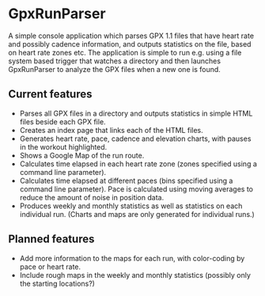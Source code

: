﻿GpxRunParser
============

A simple console application which parses GPX 1.1 files that have heart rate and possibly cadence information, and outputs statistics on the file, based on heart rate zones etc. The application is simple to run e.g. using a file system based trigger that watches a directory and then launches GpxRunParser to analyze the GPX files when a new one is found.

Current features
----------------

* Parses all GPX files in a directory and outputs statistics in simple HTML files beside each GPX file.
* Creates an index page that links each of the HTML files.
* Generates heart rate, pace, cadence and elevation charts, with pauses in the workout highlighted.
* Shows a Google Map of the run route.
* Calculates time elapsed in each heart rate zone (zones specified using a command line parameter).
* Calculates time elapsed at different paces (bins specified using a command line parameter). Pace is calculated using moving averages to reduce the amount of noise in position data.
* Produces weekly and monthly statistics as well as statistics on each individual run. (Charts and maps are only generated for individual runs.)


Planned features
----------------

* Add more information to the maps for each run, with color-coding by pace or heart rate.
* Include rough maps in the weekly and monthly statistics (possibly only the starting locations?)

